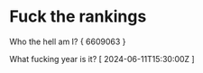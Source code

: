 # Fuck the rankings

Who the hell am I?
{ 6609063 }

What fucking year is it?
[ 2024-06-11T15:30:00Z ]
